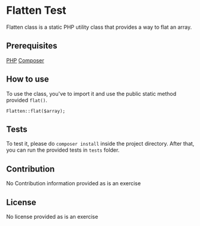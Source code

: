 # Flatten Test

Flatten class is a static PHP utility class that provides a way to flat an array.

## Prerequisites

[PHP](www.php.net)
[Composer](https://getcomposer.org)

## How to use

To use the class, you've to import it and use the public static method provided `flat()`.

```
Flatten::flat($array);
```

## Tests

To test it, please do ```composer install``` inside the project directory.
After that, you can run the provided tests in ```tests``` folder.

## Contribution

No Contribution information provided as is an exercise  

## License

No license provided as is an exercise

